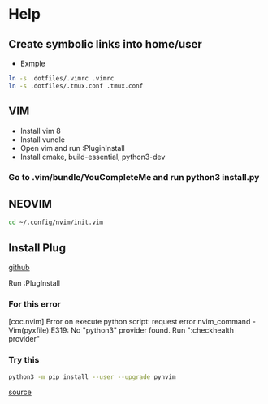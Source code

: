 # Help

## Create symbolic links into home/user

- Exmple

```sh
ln -s .dotfiles/.vimrc .vimrc
ln -s .dotfiles/.tmux.conf .tmux.conf
```

## VIM

- Install vim 8
- Install vundle
- Open vim and run :PluginInstall
- Install cmake, build-essential, python3-dev

### Go to .vim/bundle/YouCompleteMe and run python3 install.py

## NEOVIM

```sh
cd ~/.config/nvim/init.vim
```

## Install Plug

[github](https://github.com/junegunn/vim-plug)

Run :PlugInstall

### For this error

[coc.nvim] Error on execute python script:
request error nvim_command - Vim(pyxfile):E319:
No "python3" provider found. Run ":checkhealth provider"

### Try this

```sh
python3 -m pip install --user --upgrade pynvim
```

[source](https://github.com/neoclide/coc-snippets/issues/196)

